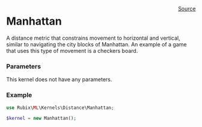<span style="float:right;"><a href="https://github.com/RubixML/RubixML/blob/master/src/Kernels/Distance/Manhattan.php">Source</a></span>

# Manhattan
A distance metric that constrains movement to horizontal and vertical, similar to navigating the city blocks of Manhattan. An example of a game that uses this type of movement is a checkers board.

### Parameters
This kernel does not have any parameters.

### Example
```php
use Rubix\ML\Kernels\Distance\Manhattan;

$kernel = new Manhattan();
```